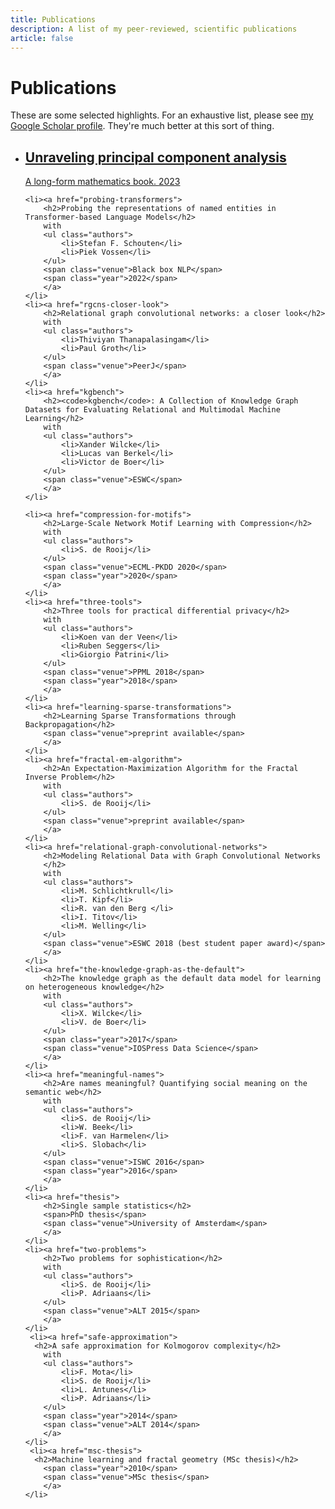 ```yaml
---
title: Publications
description: A list of my peer-reviewed, scientific publications 
article: false 
---
```


<h1>Publications</h1>


<p class="note">These are some selected highlights. For an exhaustive list, please see <a href="https://scholar.google.com/citations?user=zVntAfQAAAAJ&hl=en">my Google Scholar profile</a>. They're 
much better at this sort of thing.</p>

<ul class="nav publications content">
	<li><a href="unraveling-pca">
	  	<h2>Unraveling principal component analysis</h2>
	  	<span class="venue">A long-form mathematics book.</span>
	  	<span class="year">2023</span>
	  	</a>	  	
  	</li>

	<li><a href="probing-transformers">
	  	<h2>Probing the representations of named entities in Transformer-based Language Models</h2>
	  	with
  		<ul class="authors">
	  		<li>Stefan F. Schouten</li>
	  		<li>Piek Vossen</li>
	  	</ul>
	  	<span class="venue">Black box NLP</span>
	  	<span class="year">2022</span>
	  	</a>	  	
  	</li>
	<li><a href="rgcns-closer-look">
	  	<h2>Relational graph convolutional networks: a closer look</h2>
	  	with
  		<ul class="authors">
	  		<li>Thiviyan Thanapalasingam</li>
	  		<li>Paul Groth</li>
	  	</ul>
	  	<span class="venue">PeerJ</span>
	  	</a>	  	
  	</li>
	<li><a href="kgbench">
	  	<h2><code>kgbench</code>: A Collection of Knowledge Graph Datasets for Evaluating Relational and Multimodal Machine Learning</h2>
	  	with
  		<ul class="authors">
 	  		<li>Xander Wilcke</li>
	  		<li>Lucas van Berkel</li>
	  		<li>Victor de Boer</li>
	  	</ul>
	  	<span class="venue">ESWC</span>
	  	</a>	  	
  	</li>  	  	
  	
	<li><a href="compression-for-motifs">
	  	<h2>Large-Scale Network Motif Learning with Compression</h2>
	  	with
  		<ul class="authors">
	  		<li>S. de Rooij</li>
	  	</ul>
	  	<span class="venue">ECML-PKDD 2020</span>
	  	<span class="year">2020</span>
	  	</a>	  	
  	</li>
	<li><a href="three-tools">
	  	<h2>Three tools for practical differential privacy</h2>
	  	with  		
	  	<ul class="authors">
	  		<li>Koen van der Veen</li>
	  		<li>Ruben Seggers</li>
	  		<li>Giorgio Patrini</li>
	  	</ul>
	  	<span class="venue">PPML 2018</span>
	  	<span class="year">2018</span>
	  	</a>	  	
  	</li>
	<li><a href="learning-sparse-transformations">
	  	<h2>Learning Sparse Transformations through Backpropagation</h2>
	  	<span class="venue">preprint available</span>
	  	</a>	  	
  	</li>
    <li><a href="fractal-em-algorithm">
	  	<h2>An Expectation-Maximization Algorithm for the Fractal Inverse Problem</h2>
	  	with
  		<ul class="authors">
	  		<li>S. de Rooij</li>
	  	</ul>
	  	<span class="venue">preprint available</span>
	  	</a>	  	
  	</li>
	<li><a href="relational-graph-convolutional-networks">
	  	<h2>Modeling Relational Data with Graph Convolutional Networks
	  	</h2>
	  	with
  		<ul class="authors">
	  		<li>M. Schlichtkrull</li>
	  		<li>T. Kipf</li>
	  		<li>R. van den Berg </li>
	  		<li>I. Titov</li>
	  		<li>M. Welling</li>
	  	</ul>
	  	<span class="venue">ESWC 2018 (best student paper award)</span>
	  	</a>	  	
  	</li>
	<li><a href="the-knowledge-graph-as-the-default">
	  	<h2>The knowledge graph as the default data model for learning on heterogeneous knowledge</h2>
	  	with
  		<ul class="authors">
	  		<li>X. Wilcke</li>
	  		<li>V. de Boer</li>
	  	</ul>
	  	<span class="year">2017</span>
	  	<span class="venue">IOSPress Data Science</span>
	  	</a>	  	
  	</li>
  	<li><a href="meaningful-names">
	  	<h2>Are names meaningful? Quantifying social meaning on the semantic web</h2>
	  	with
  		<ul class="authors">
	  		<li>S. de Rooij</li>
	  		<li>W. Beek</li>
	  		<li>F. van Harmelen</li>
	  		<li>S. Slobach</li>
	  	</ul>
		<span class="venue">ISWC 2016</span>
		<span class="year">2016</span>	
	  	</a>	  	
  	</li>
  	<li><a href="thesis">
	  	<h2>Single sample statistics</h2>
	  	<span>PhD thesis</span>
	  	<span class="venue">University of Amsterdam</span>
	  	</a>
  	</li>
  	<li><a href="two-problems">
	  	<h2>Two problems for sophistication</h2>
	  	with
  		<ul class="authors">
	  		<li>S. de Rooij</li>
	  		<li>P. Adriaans</li>
	  	</ul>
	  	<span class="venue">ALT 2015</span>
	  	</a>	  	
  	</li>
	 <li><a href="safe-approximation">
	  <h2>A safe approximation for Kolmogorov complexity</h2>
	  	with
  		<ul class="authors">
	  		<li>F. Mota</li>
	  		<li>S. de Rooij</li>
	  		<li>L. Antunes</li>
	  		<li>P. Adriaans</li>
	  	</ul>
	  	<span class="year">2014</span>
	  	<span class="venue">ALT 2014</span>
	  	</a>
  	</li>
	 <li><a href="msc-thesis">
	  <h2>Machine learning and fractal geometry (MSc thesis)</h2>
	  	<span class="year">2010</span>
	  	<span class="venue">MSc thesis</span>
	  	</a>
  	</li>  	
</ul>
